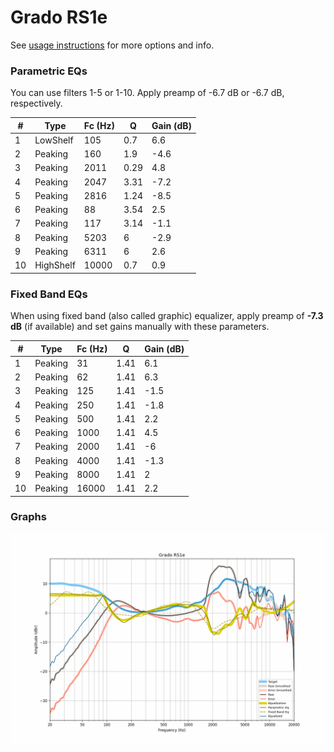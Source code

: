 # Grado RS1e
See [usage instructions](https://github.com/jaakkopasanen/AutoEq#usage) for more options and info.

### Parametric EQs
You can use filters 1-5 or 1-10. Apply preamp of -6.7 dB or -6.7 dB, respectively.

|   # | Type      |   Fc (Hz) |    Q |   Gain (dB) |
|-----|-----------|-----------|------|-------------|
|   1 | LowShelf  |       105 | 0.7  |         6.6 |
|   2 | Peaking   |       160 | 1.9  |        -4.6 |
|   3 | Peaking   |      2011 | 0.29 |         4.8 |
|   4 | Peaking   |      2047 | 3.31 |        -7.2 |
|   5 | Peaking   |      2816 | 1.24 |        -8.5 |
|   6 | Peaking   |        88 | 3.54 |         2.5 |
|   7 | Peaking   |       117 | 3.14 |        -1.1 |
|   8 | Peaking   |      5203 | 6    |        -2.9 |
|   9 | Peaking   |      6311 | 6    |         2.6 |
|  10 | HighShelf |     10000 | 0.7  |         0.9 |

### Fixed Band EQs
When using fixed band (also called graphic) equalizer, apply preamp of **-7.3 dB** (if available) and set gains manually with these parameters.

|   # | Type    |   Fc (Hz) |    Q |   Gain (dB) |
|-----|---------|-----------|------|-------------|
|   1 | Peaking |        31 | 1.41 |         6.1 |
|   2 | Peaking |        62 | 1.41 |         6.3 |
|   3 | Peaking |       125 | 1.41 |        -1.5 |
|   4 | Peaking |       250 | 1.41 |        -1.8 |
|   5 | Peaking |       500 | 1.41 |         2.2 |
|   6 | Peaking |      1000 | 1.41 |         4.5 |
|   7 | Peaking |      2000 | 1.41 |        -6   |
|   8 | Peaking |      4000 | 1.41 |        -1.3 |
|   9 | Peaking |      8000 | 1.41 |         2   |
|  10 | Peaking |     16000 | 1.41 |         2.2 |

### Graphs
![](./Grado%20RS1e.png)
